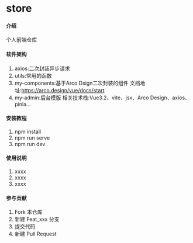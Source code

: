 # store

#### 介绍
个人前端仓库

#### 软件架构

1.  axios:二次封装异步请求
2.  utils:常用的函数
3.  my-components:基于Arco Dsign二次封装的组件 文档地址:https://arco.design/vue/docs/start
4.  my-admin:后台模版 相关技术栈:Vue3.2、vite、jsx、Arco Design、axios、pinia...

#### 安装教程

1.  npm install
2.  npm run serve
3.  npm run dev

#### 使用说明

1.  xxxx
2.  xxxx
3.  xxxx

#### 参与贡献

1.  Fork 本仓库
2.  新建 Feat_xxx 分支
3.  提交代码
4.  新建 Pull Request